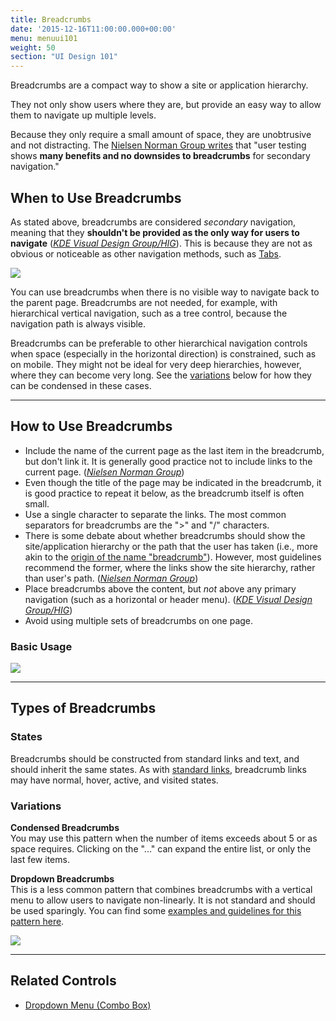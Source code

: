 ```yaml
---
title: Breadcrumbs
date: '2015-12-16T11:00:00.000+00:00'
menu: menuui101
weight: 50
section: "UI Design 101"
---
```


Breadcrumbs are a compact way to show a site or application hierarchy.<!--more-->  

They not only show users where they are, but provide an easy way to allow them to navigate up multiple levels.

Because they only require a small amount of space, they are unobtrusive and not distracting. The [Nielsen Norman Group writes](https://www.nngroup.com/articles/breadcrumb-navigation-useful/) that "user testing shows **many benefits and no downsides to breadcrumbs** for secondary navigation."


## When to Use Breadcrumbs

As stated above, breadcrumbs are considered *secondary* navigation, meaning that they **shouldn't be provided as the only way for users to navigate** ([*KDE Visual Design Group/HIG*](https://community.kde.org/KDE_Visual_Design_Group/HIG/Breadcrumbs)). This is because they are not as obvious or noticeable as other navigation methods, such as [Tabs](../tabs/).

![](//media.balsamiq.com/img/support/tutorials/ui101/dbc-breadcrumbs.png)

You can use breadcrumbs when there is no visible way to navigate back to the parent page. Breadcrumbs are not needed, for example, with hierarchical vertical navigation, such as a tree control, because the navigation path is always visible.

Breadcrumbs can be preferable to other hierarchical navigation controls when space (especially in the horizontal direction) is constrained, such as on mobile. They might not be ideal for very deep hierarchies, however, where they can become very long. See the [variations](#variations) below for how they can be condensed in these cases.


---

## How to Use Breadcrumbs

* Include the name of the current page as the last item in the breadcrumb, but don't link it. It is generally good practice not to include links to the current page. ([*Nielsen Norman Group*](https://www.nngroup.com/articles/breadcrumb-navigation-useful/))
* Even though the title of the page may be indicated in the breadcrumb, it is good practice to repeat it below, as the breadcrumb itself is often small.
* Use a single character to separate the links. The most common separators for breadcrumbs are the ">" and "/" characters.
* There is some debate about whether breadcrumbs should show the site/application hierarchy or the path that the user has taken (i.e., more akin to the [origin of the name "breadcrumb"](https://en.wikipedia.org/wiki/Hansel_and_Gretel)). However, most guidelines recommend the former, where the links show the site hierarchy, rather than user's path. ([*Nielsen Norman Group*](https://www.nngroup.com/articles/breadcrumb-navigation-useful/))
* Place breadcrumbs above the content, but *not* above any primary navigation (such as a horizontal or header menu). ([*KDE Visual Design Group/HIG*](https://community.kde.org/KDE_Visual_Design_Group/HIG/Breadcrumbs))
* Avoid using multiple sets of breadcrumbs on one page.


### Basic Usage

![](//media.balsamiq.com/img/support/tutorials/ui101/breadcrumbs.png)

---

## Types of Breadcrumbs

### States

Breadcrumbs should be constructed from standard links and text, and should inherit the same states. As with [standard links](https://www.w3schools.com/html/html_links.asp), breadcrumb links may have normal, hover, active, and visited states.

### Variations

**Condensed Breadcrumbs**    
You may use this pattern when the number of items exceeds about 5 or as space requires. Clicking on the "..." can expand the entire list, or only the last few items. 

**Dropdown Breadcrumbs**   
This is a less common pattern that combines breadcrumbs with a vertical menu to allow users to navigate non-linearly. It is not standard and should be used sparingly. You can find some [examples and guidelines for this pattern here](http://blog.andybeaumont.com/post/6534021484/scotch-egg-navigation).

![](//media.balsamiq.com/img/support/tutorials/ui101/breadcrumbs-variations.png)

---

## Related Controls 

* [Dropdown Menu (Combo Box)](../dropdown/)
